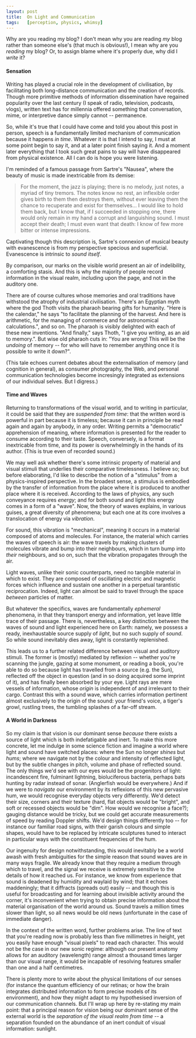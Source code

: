 ```yaml
---
layout:	post
title:	On Light and Communication
tags:	[perception, physics, whimsy]
---
```


Why are you reading my blog? I don't mean why you are reading *my* blog rather than someone else's (that much is obvious!), I mean why are you *reading* my blog? Or, to assign blame where it's properly due, why did I *write* it?

#### Sensation

Writing has played a crucial role in the development of civilisation, by facilitating both long-distance communication and the creation of records. Though more primitive methods of information dissemination have regained popularity over the last century (I speak of radio, television, podcasts, vlogs), written text has for millennia offered something that conversation, mime, or interpretive dance simply cannot -- permanence.

So, while it's true that I could have come and told you about this post in person, speech is a fundamentally limited mechanism of communication because it happens *in time*. Whatever it is that I intend to say, I must at some point begin to say it, and at a later point finish saying it. And a moment later everything that I took such great pains to say will have disappeared from physical existence. All I can do is hope you were listening.

I'm reminded of a famous passage from Sartre's "Nausea", where the beauty of music is made inextricable from its demise:

> For the moment, the jazz is playing; there is no melody, just notes, a myriad of tiny tremors. The notes know no rest, an inflexible order gives birth to them then destroys them, without ever leaving them the chance to recuperate and exist for themselves... I would like to hold them back, but I know that, if I succeeded in stopping one, there would only remain in my hand a corrupt and languishing sound. I must accept their death; I must even want that death: I know of few more bitter or intense impressions.

Captivating though this description is, Sartre's connexion of musical beauty with evanescence is from my perspective specious and superficial. Evanescence is intrinsic to *sound itself*.

By comparison, our marks on the visible world present an air of indelibility, a comforting stasis. And this is why the majority of people record information in the visual realm, including upon the page, and not in the auditory one.

There are of course cultures whose memories and oral traditions have withstood the atrophy of industrial civilisation. There's an Egyptian myth where the god Thoth visits the pharaoh bearing gifts for humanity. "Here is the calendar," he says "to facilitate the planning of the harvest. And here is arithmetic, for the managing of commerce and for astronomical calculations.", and so on. The pharaoh is visibly delighted with each of these new inventions. "And finally," says Thoth, "I give you *writing*, as an aid to memory.". But wise old pharaoh cuts in: "You are wrong! This will be the *undoing* of memory -- for who will have to remember anything once it is possible to write it down?".

(This tale echoes current debates about the externalisation of memory (and cognition in general), as consumer photography, the Web, and personal communication technologies become incresingly integrated as extensions of our individual selves. But I digress.)

#### Time and Waves

Returning to transformations of the visual world, and to writing in particular, it could be said that they are *suspended from time*: that the written word is powerful in part because it is timeless; because it can in principle be read again and again by anybody, in any order. Writing permits a "democratic" apprehension of meaning, where information is presented for the reader to consume according to their taste. Speech, conversely, is a format inextricable from time, and its power is overwhelmingly in the hands of its author. (This is true even of recorded sound.)

We may well ask whether there's some intrinsic property of material and visual stimuli that underlies their comparative timelessness. I believe so; but before elaborating, I'd like to describe the notion of a "stimulus" from a physics-inspired perspective. In the broadest sense, a stimulus is embodied by the transfer of information from the place where it is produced to another place where it is received. According to the laws of physics, any such conveyance requires *energy*; and for both sound and light this energy comes in a form of a "wave". Now, the theory of waves explains, in various guises, a great diversity of phenomena; but each one at its core involves a translocation of energy via *vibration*.

For sound, this vibration is "mechanical", meaning it occurs in a material composed of atoms and molecules. For instance, the material which carries the waves of speech is air: the wave travels by making clusters of molecules vibrate and bump into their neighbours, which in turn bump into *their* neighbours, and so on, such that the vibration propagates through the air.

Light waves, unlike their sonic counterparts, need no tangible material in which to exist. They are composed of oscillating electric and magnetic forces which influence and sustain one another in a perpetual tarantistic reciprocation. Indeed, light can almost be said to travel through the space *between* particles of matter.

But whatever the specifics, waves are fundamentally *ephemeral* phenomena, in that they transport energy and information, yet leave little trace of their passage. There is, nevertheless, a key distinction between the waves of sound and light experienced here on Earth: namely, we possess a ready, inexhaustable source supply of *light*, but no such supply of *sound*. So while sound inevitably dies away, light is constantly replenished.

This leads us to a further related difference between visual and auditory stimuli. The former is (mostly) mediated by reflexion -- whether you're scanning the jungle, gazing at some monument, or reading a book, you're able to do so because light has travelled from a source (e.g. the Sun), reflected off the object in question (and in so doing acquired some imprint of it), and has finally been absorbed by your eye. Light rays are mere vessels of information, whose *origin* is independent of and irrelevant to their cargo. Contrast this with a sound wave, which carries information pertinent almost exclusively to the origin of the sound: your friend's voice, a tiger's growl, rustling trees, the tumbling splashes of a far-off stream.

#### A World in Darkness

So my claim is that vision is our dominant sense *because* there exists a source of light which is both indefatigable and inert. To make this more concrete, let me indulge in some science fiction and imagine a world where light and sound have switched places: where the Sun no longer *shines* but *hums*; where we navigate not by the colour and intensity of reflected light, but by the subtle changes in pitch, volume and phase of reflected sound. The only things we'd see with our eyes would be the progenitors of light: incandescent fire, fulminant lightning, bioluciferous bacteria, perhaps bats hunting by radar instead of sonar. (Anglerfish would be everywhere.) And if we were to *navigate* our environment by its reflexions of this new pervasive hum, we would recognise everyday objects very differently. We'd detect their size, corners and their texture (hard, flat objects would be "bright", and soft or recessed objects would be "dim". How would we recognise a face?); gauging distance would be tricky, but we could get accurate measurements of speed by reading Doppler shifts. We'd design things differently too -- for instance our familiar road signs, with their garish colours and simple shapes, would have to be replaced by intricate sculptures tuned to interact in particular ways with the constituent frequencies of the hum.

Our ingenuity for design notwithstanding, this would inevitably be a world awash with fresh ambiguities for the simple reason that sound waves are in many ways fragile. We already know that they require a medium through which to travel, and the signal we receive is extremely sensitive to the details of how it reached us. For instance, we know from experience that sound is deadened by humidity and waylaid by wind; that it echoes maddeningly; that it diffracts (spreads out) easily -- and though this is useful for broadcasting and for learning about invisible activity around the corner, it's inconvenient when trying to obtain precise information about the material organisation of the world around us. Sound travels a million times slower than light, so all news would be old news (unfortunate in the case of immediate danger).

In the context of the written word, further problems arise. The line of text that you're reading now is probably less than five millimetres in height, yet you easily have enough "visual pixels" to read each character. This would not be the case in our new sonic regime: although our present anatomy allows for an auditory (wavelength) range almost a thousand times larger than our visual range, it would be incapable of resolving features smaller than one and a half centimetres.

There is plenty more to write about the physical limitations of our senses (for instance the quantum efficiency of our retinas; or how the brain integrates distributed information to form precise models of its environment), and how they might adapt to my hypothesised inversion of our communication channels. But I'll wrap up here by re-stating my main point: that a principal reason for vision being our dominant sense of the external world is the *separation of the visual realm from time* -- a separation founded on the abundance of an inert conduit of visual information: sunlight.
